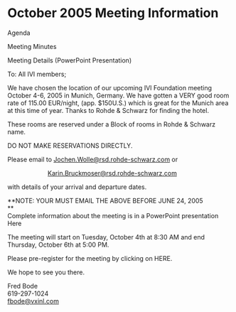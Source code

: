 # October 2005 Meeting Information

  
  
Agenda  
  
Meeting Minutes  
  
Meeting Details (PowerPoint Presentation)  
  
To: All IVI members;  
  
We have chosen the location of our upcoming IVI Foundation meeting
October 4-6, 2005 in Munich, Germany. We have gotten a VERY good room
rate of 115.00 EUR/night, (app. $150U.S.) which is great for the Munich
area at this time of year. Thanks to Rohde & Schwarz for finding the
hotel.  
  
These rooms are reserved under a Block of rooms in Rohde & Schwarz
name.  
  
DO NOT MAKE RESERVATIONS DIRECTLY.  
  
Please email to <Jochen.Wolle@rsd.rohde-schwarz.com> or  
  
                       <Karin.Bruckmoser@rsd.rohde-schwarz.com>  
  
with details of your arrival and departure dates.  
  
**NOTE: YOUR MUST EMAIL THE ABOVE BEFORE JUNE 24, 2005  
**  
Complete information about the meeting is in a PowerPoint presentation
Here  
  
The meeting will start on Tuesday, October 4th at 8:30 AM and end
Thursday, October 6th at 5:00 PM.  
  
Please pre-register for the meeting by clicking on HERE.  
  
We hope to see you there.  
  
Fred Bode  
619-297-1024  
<fbode@vxinl.com>
